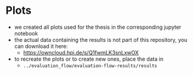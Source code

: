 # Plots
- we created all plots used for the thesis in the corresponding jupyter notebook
- the actual data containing the results is not part of this repository, you can download it here:
    - https://owncloud.hpi.de/s/Q1fwmLK3snLxwOX
- to recreate the plots or to create new ones, place the data in
  - `../evaluation_flow/evaluation-flow-results/results`